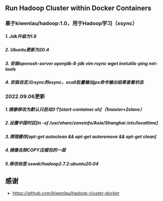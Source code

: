 ## Run Hadoop Cluster within Docker Containers
### 基于kiwenlau/hadoop:1.0，用于Hadoop学习（xsync）
##### 1. Jdk升级为1.8
##### 2. Ubuntu更新为20.4
##### 3. 安装openssh-server openjdk-8-jdk vim rsync wget inetutils-ping net-tools
##### 4. 安装自定义rsync的xsync，xcall批量输出jps命令输出结果查看状态

### 2022.09.06更新
##### 1.镜像修改为默认只启动3个[start-container.sh]（1master+2slave）
##### 2.设置中国时区[ln -sf /usr/share/zoneinfo/Asia/Shanghai /etc/localtime]
##### 3.清理缓存[apt-get autoclean && apt-get autoremove && apt-get clean]
##### 4.镜像去除COPY压缩包的一层
##### 5.修改标签 sswdr/hadoop2.7.2:ubuntu20.04

## 感谢
- https://github.com/kiwenlau/hadoop-cluster-docker